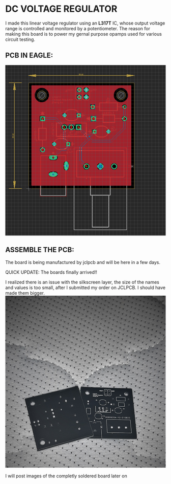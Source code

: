 # DC VOLTAGE REGULATOR 
I made this linear voltage regulator using an **L317T** IC, whose output voltage range is controlled and monitored by a potentiometer. The reason for making this board is to power my gernal purpose opamps used for various circuit testing. 

## PCB IN EAGLE:

![](https://github.com/khanghuu1023/DC_Voltage_Regulator/blob/main/PCB_EAGLE.png) 

## ASSEMBLE THE PCB:

The board is being manufactured by jclpcb and will be here in a few days. 

QUICK UPDATE: The boards finally arrived!!

I realized there is an issue with the silkscreen layer, the size of the names and values is too small, after I submitted my order on JCLPCB. I should have made them bigger.
![](https://github.com/khanghuu1023/DC_Voltage_Regulator/blob/main/PCBs_arrived.jpg)

I will post images of the completly soldered board later on
